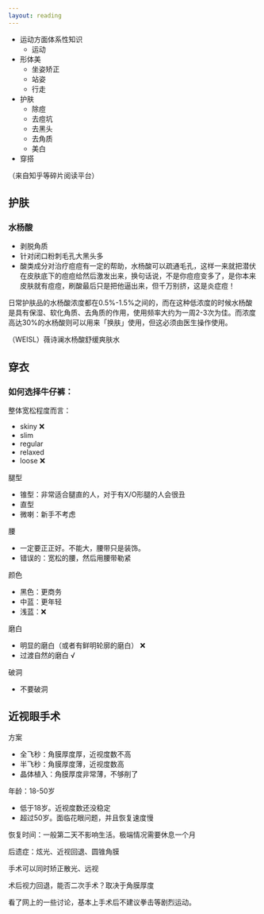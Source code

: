 ```yaml
---
layout: reading
---
```



- 运动方面体系性知识
    - 运动
- 形体美
    - 坐姿矫正
    - 站姿
    - 行走
- 护肤
    - 除痘
    - 去痘坑
    - 去黑头
    - 去角质
    - 美白
- 穿搭

（来自知乎等碎片阅读平台）
## 护肤



### 水杨酸

- 剥脱角质
- 针对闭口粉刺毛孔大黑头多
- 酸类成分对治疗痘痘有一定的帮助，水杨酸可以疏通毛孔，这样一来就把潜伏在皮肤底下的痘痘给然后激发出来，换句话说，不是你痘痘变多了，是你本来皮肤就有痘痘，刷酸最后只是把他逼出来，但千万别挤，这是炎症痘！



日常护肤品的水杨酸浓度都在0.5%-1.5%之间的，而在这种低浓度的时候水杨酸是具有保湿、软化角质、去角质的作用，使用频率大约为一周2-3次为佳。而浓度高达30%的水杨酸则可以用来「换肤」使用，但这必须由医生操作使用。

（WEISL）薇诗澜水杨酸舒缓爽肤水


## 穿衣

### 如何选择牛仔裤：

整体宽松程度而言：
- skiny ❌
- slim
- regular
- relaxed
- loose ❌

腿型
- 锥型：非常适合腿直的人，对于有X/O形腿的人会很丑
- 直型
- 微喇：新手不考虑

腰
- 一定要正正好。不能大，腰带只是装饰。
- 错误的：宽松的腰，然后用腰带勒紧

颜色
- 黑色：更商务
- 中蓝：更年轻
- 浅蓝：❌

磨白
- 明显的磨白（或者有鲜明轮廓的磨白） ❌
- 过渡自然的磨白 √

破洞
- 不要破洞

## 近视眼手术

方案
- 全飞秒：角膜厚度厚，近视度数不高
- 半飞秒：角膜厚度薄，近视度数高
- 晶体植入：角膜厚度非常薄，不够削了

年龄：18-50岁
- 低于18岁。近视度数还没稳定
- 超过50岁。面临花眼问题，并且恢复速度慢

恢复时间：一般第二天不影响生活。极端情况需要休息一个月

后遗症：炫光、近视回退、圆锥角膜

手术可以同时矫正散光、远视

术后视力回退，能否二次手术？取决于角膜厚度

看了网上的一些讨论，基本上手术后不建议拳击等剧烈运动。